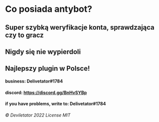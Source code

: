 # Co posiada antybot?

## Super szybką weryfikacje konta, sprawdzająca czy to gracz
## Nigdy się nie wypierdoli
## Najlepszy plugin w Polsce!

#### business: Delivetator#1784
#### discord: https://discord.gg/BnHvSYBp
#### if you have problems, write to: Delivetator#1784

###### © Deviletator 2022 License MIT
